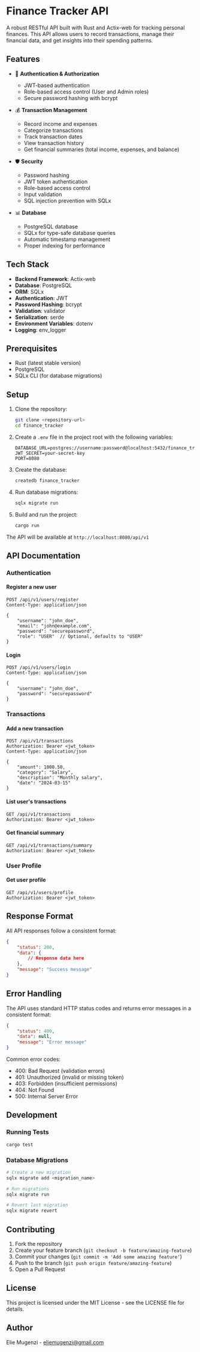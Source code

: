 # Finance Tracker API

A robust RESTful API built with Rust and Actix-web for tracking personal finances. This API allows users to record transactions, manage their financial data, and get insights into their spending patterns.

## Features

- 🔐 **Authentication & Authorization**
  - JWT-based authentication
  - Role-based access control (User and Admin roles)
  - Secure password hashing with bcrypt

- 💰 **Transaction Management**
  - Record income and expenses
  - Categorize transactions
  - Track transaction dates
  - View transaction history
  - Get financial summaries (total income, expenses, and balance)

- 🛡️ **Security**
  - Password hashing
  - JWT token authentication
  - Role-based access control
  - Input validation
  - SQL injection prevention with SQLx

- 📊 **Database**
  - PostgreSQL database
  - SQLx for type-safe database queries
  - Automatic timestamp management
  - Proper indexing for performance

## Tech Stack

- **Backend Framework**: Actix-web
- **Database**: PostgreSQL
- **ORM**: SQLx
- **Authentication**: JWT
- **Password Hashing**: bcrypt
- **Validation**: validator
- **Serialization**: serde
- **Environment Variables**: dotenv
- **Logging**: env_logger

## Prerequisites

- Rust (latest stable version)
- PostgreSQL
- SQLx CLI (for database migrations)

## Setup

1. Clone the repository:
   ```bash
   git clone <repository-url>
   cd finance_tracker
   ```

2. Create a `.env` file in the project root with the following variables:
   ```env
   DATABASE_URL=postgres://username:password@localhost:5432/finance_tracker
   JWT_SECRET=your-secret-key
   PORT=8080
   ```

3. Create the database:
   ```bash
   createdb finance_tracker
   ```

4. Run database migrations:
   ```bash
   sqlx migrate run
   ```

5. Build and run the project:
   ```bash
   cargo run
   ```

The API will be available at `http://localhost:8080/api/v1`

## API Documentation

### Authentication

#### Register a new user
```http
POST /api/v1/users/register
Content-Type: application/json

{
    "username": "john_doe",
    "email": "john@example.com",
    "password": "securepassword",
    "role": "USER"  // Optional, defaults to "USER"
}
```

#### Login
```http
POST /api/v1/users/login
Content-Type: application/json

{
    "username": "john_doe",
    "password": "securepassword"
}
```

### Transactions

#### Add a new transaction
```http
POST /api/v1/transactions
Authorization: Bearer <jwt_token>
Content-Type: application/json

{
    "amount": 1000.50,
    "category": "Salary",
    "description": "Monthly salary",
    "date": "2024-03-15"
}
```

#### List user's transactions
```http
GET /api/v1/transactions
Authorization: Bearer <jwt_token>
```

#### Get financial summary
```http
GET /api/v1/transactions/summary
Authorization: Bearer <jwt_token>
```

### User Profile

#### Get user profile
```http
GET /api/v1/users/profile
Authorization: Bearer <jwt_token>
```

## Response Format

All API responses follow a consistent format:

```json
{
    "status": 200,
    "data": {
        // Response data here
    },
    "message": "Success message"
}
```

## Error Handling

The API uses standard HTTP status codes and returns error messages in a consistent format:

```json
{
    "status": 400,
    "data": null,
    "message": "Error message"
}
```

Common error codes:
- 400: Bad Request (validation errors)
- 401: Unauthorized (invalid or missing token)
- 403: Forbidden (insufficient permissions)
- 404: Not Found
- 500: Internal Server Error

## Development

### Running Tests
```bash
cargo test
```

### Database Migrations
```bash
# Create a new migration
sqlx migrate add <migration_name>

# Run migrations
sqlx migrate run

# Revert last migration
sqlx migrate revert
```

## Contributing

1. Fork the repository
2. Create your feature branch (`git checkout -b feature/amazing-feature`)
3. Commit your changes (`git commit -m 'Add some amazing feature'`)
4. Push to the branch (`git push origin feature/amazing-feature`)
5. Open a Pull Request

## License

This project is licensed under the MIT License - see the LICENSE file for details.

## Author

Elie Mugenzi - [eliemugenzi@gmail.com](mailto:eliemugenzi@gmail.com) 